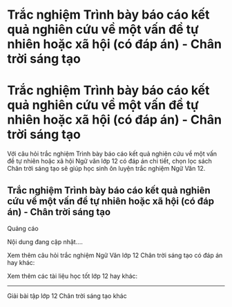 # Trắc nghiệm Trình bày báo cáo kết quả nghiên cứu về một vấn đề tự nhiên hoặc xã hội (có đáp án) - Chân trời sáng tạo

# Trắc nghiệm Trình bày báo cáo kết quả nghiên cứu về một vấn đề tự nhiên hoặc xã hội (có đáp án) - Chân trời sáng tạo

Với câu hỏi trắc nghiệm Trình bày báo cáo kết quả nghiên cứu về một vấn đề tự nhiên hoặc xã hội Ngữ văn lớp 12 có đáp án chi tiết, chọn lọc sách Chân trời sáng tạo sẽ giúp học sinh ôn luyện trắc nghiệm Ngữ Văn 12.

## Trắc nghiệm Trình bày báo cáo kết quả nghiên cứu về một vấn đề tự nhiên hoặc xã hội (có đáp án) - Chân trời sáng tạo

Quảng cáo

Nội dung đang cập nhật....

Xem thêm câu hỏi trắc nghiệm Ngữ Văn lớp 12 Chân trời sáng tạo có đáp án hay khác:

Xem thêm các tài liệu học tốt lớp 12 hay khác:

* * *

Giải bài tập lớp 12 Chân trời sáng tạo khác
